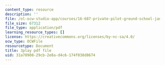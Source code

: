 ```yaml
---
content_type: resource
description: ''
file: /ol-ocw-studio-app/courses/16-687-private-pilot-ground-school-january-iap-2019/31a7890829cb2e8ad4c6174f038d8674_6oZL2c3tgps.pdf
file_size: 67312
file_type: application/pdf
learning_resource_types: []
license: https://creativecommons.org/licenses/by-nc-sa/4.0/
ocw_type: OCWFile
resourcetype: Document
title: 3play pdf file
uid: 31a78908-29cb-2e8a-d4c6-174f038d8674
---
```

